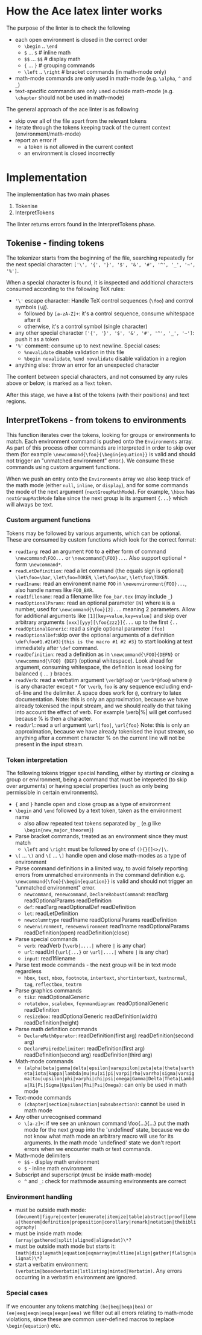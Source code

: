 # How the Ace latex linter works

The purpose of the linter is to check the following

- each open environment is closed in the correct order
  - `\begin` .. `\end`
  - `$` ... `$` # inline math
  - `$$` ... `$$` # display math
  - `{` ... `}` # grouping commands
  - `\left` .. `\right` # bracket commands (in math-mode only)
- math-mode commands are only used in math-mode (e.g. `\alpha`, `^` and `_`)
- text-specific commands are only used outside math-mode (e.g. `\chapter` should not be used in math-mode)

The general approach of the ace linter is as following

- skip over all of the file apart from the relevant tokens
- iterate through the tokens keeping track of the current context (environment/math-mode)
- report an error if
  - a token is not allowed in the current context
  - an environment is closed incorrectly

# Implementation

The implementation has two main phases

1. Tokenise
2. InterpretTokens

The linter returns errors found in the InterpretTokens phase.

## Tokenise - finding tokens

The tokenizer starts from the beginning of the file, searching repeatedly for the next special character: `['\', '{', '}', '$', '&', '#', '^', '_', '~', '%']`.

When a special character is found, it is inspected and additional characters consumed according to the following TeX rules:

- `'\'` escape character: Handle TeX control sequences (`\foo`) and control symbols (`\@`).
  - followed by `[a-zA-Z]+`: it's a control sequence, consume whitespace after it
  - otherwise, it's a control symbol (single character)
- any other special character `['{', '}', '$', '&', '#', '^', '_', '~']`: push it as a token
- `'%'` comment: consume up to next newline.
  Special cases:
  - `%novalidate` disable validation in this file
  - `%begin novalidate`, `%end novalidate` disable validation in a region
- anything else: throw an error for an unexpected character

The content between special characters, and not consumed by any rules above or below, is marked as a `Text` token.

After this stage, we have a list of the tokens (with their positions) and text regions.

## InterpretTokens - from tokens to environments

This function iterates over the tokens, looking for groups or environments to match. Each environment command is pushed onto the `Environments` array. As part of this process other commands are interpreted in order to skip over them (for example `\newcommand{\foo}{\begin{equation}}` is valid and should not trigger an "unmatched environment" error.). We consume these commands using custom argument functions.

When we push an entry onto the `Environments` array we also keep track of the math mode (either `null`, `inline`, or `display`), and for some commands the mode of the next argument (`nextGroupMathMode`). For example, `\hbox` has `nextGroupMathMode` false since the next group is its argument `{...}` which will always be text.

### Custom argument functions

Tokens may be followed by various arguments, which can be optional. These are consumed by custom functions which look for the correct format:

- `read1arg`: read an argument `FOO` to a either form of command `\newcommand\FOO...` or `\newcommand{\FOO}...`. Also support optional `*` form `\newcommand*`.
- `readLetDefinition`: read a let command (the equals sign is optional) `\let\foo=\bar`, `\let\foo=TOKEN`, `\let\foo\bar`, `\let\foo\TOKEN`.
- `read1name`: read an environemt name `FOO` in `\newenvironment{FOO}...`, also handle names like `FOO_BAR`.
- `read1filename`: read a filename like `foo_bar.tex` (may include `_`)
- `readOptionalParams`: read an optional parameter `[N]` where `N` is a number, used for `\newcommand{\foo}[2]...` meaning 2 parameters. Allow for additional arguments like `[1][key=value,key=value]` and skip over arbitrary arguments `[xxx][yyy][\foo{zzz}]{...` up to the first `{..`
- `readOptionalGeneric`: read a single optional parameter `[foo]`
- `readOptionalDef`:skip over the optional arguments of a definition `\def\foo#1.#2(#3){this is the macro #1 #2 #3}` to start looking at text immediately after `\def` command.
- `readDefinition`: read a definition as in `\newcommand{\FOO}{DEFN}` or `\newcommand{\FOO} {DEF}` (optional whitespace). Look ahead for argument, consuming whitespace, the definition is read looking for balanced `{` ... `}` braces.
- `readVerb`: read a verbatim argument `\verb@foo@` or `\verb*@foo@` where `@` is any character except `*` for `\verb`, `foo` is any sequence excluding end-of-line and the delimiter. A space does work for `@`, contrary to latex documentation. Note: this is only an approximation, because we have already tokenised the input stream, and we should really do that taking into account the effect of verb. For example \verb|%| will get confused because % is then a character.
- `readUrl`: read a url argument `\url|foo|`, `\url{foo}` Note: this is only an approximation, because we have already tokenised the input stream, so anything after a comment character % on the current line will not be present in the input stream.

### Token interpretation

The following tokens trigger special handling, either by starting or closing a group or environment, being a command that must be intepreted (to skip over arguments) or having special properties (such as only being permissible in certain environments).

- `{` and `}` handle open and close group as a type of environment
- `\begin` and `\end` followed by a text token, taken as the environment name
  - also allow repeated text tokens separated by `_` (e.g like `\begin{new_major_theorem}`)
- Parse bracket commands, treated as an environment since they must match
  - `\left` and `\right` must be followed by one of `(){}[]<>/|\.`
- `\(` ... `\)` and `\[` ... `\]` handle open and close math-modes as a type of environment
- Parse command definitions in a limited way, to avoid falsely reporting errors from unmatched environments in the command definition e.g. `\newcommand{\foo}{\begin{equation}}` is valid and should not trigger an "unmatched environment" error.
  - `newcommand`, `renewcommand`, `DeclareRobustCommand`: read1arg readOptionalParams readDefinition
  - `def`: read1arg readOptionalDef readDefinition
  - `let`: readLetDefinition
  - `newcolumntype` read1name readOptionalParams readDefinition
  - `newenvironment`, `renewenvironment` read1name readOptionalParams readDefinition(open) readDefinition(close)
- Parse special commands
  - `verb`: readVerb (`\verb|....|` where `|` is any char)
  - `url`: readUrl (`\url{...}` or `\url|....|` where `|` is any char)
  - `input`: read1filename
- Parse text mode commands - the next group will be in text mode regardless
  - `hbox`, `text`, `mbox`, `footnote`, `intertext`, `shortintertext`, `textnormal`, `tag`, `reflectbox`, `textrm`
- Parse graphics commands
  - `tikz`: readOptionalGeneric
  - `rotatebox`, `scalebox`, `feynmandiagram`: readOptionalGeneric readDefinition
  - `resizebox`: readOptionalGeneric readDefinition(width) readDefinition(height)
- Parse math definition commands
  - `DeclareMathOperator`: readDefinition(first arg) readDefinition(second arg)
  - `DeclarePairedDelimiter`: readDefinition(first arg) readDefinition(second arg) readDefinition(third arg)
- Math-mode commands
  - `(alpha|beta|gamma|delta|epsilon|varepsilon|zeta|eta|theta|vartheta|iota|kappa|lambda|mu|nu|xi|pi|varpi|rho|varrho|sigma|varsigma|tau|upsilon|phi|varphi|chi|psi|omega|Gamma|Delta|Theta|Lambda|Xi|Pi|Sigma|Upsilon|Phi|Psi|Omega)`: can only be used in math mode
- Text-mode commands
  - `(chapter|section|subsection|subsubsection)`: cannot be used in math mode
- Any other unrecognised command
  - `\[a-z]+`: if we see an unknown command \foo{...}{...} put the math mode for the next group into the 'undefined' state, because we do not know what math mode an arbitrary macro will use for its arguments. In the math mode 'undefined' state we don't report errors when we encounter math or text commands.
- Math-mode delimiters
  - `$$` - display math environment
  - `$` - inline math environment
- Subscript and superscript (must be inside math-mode)
  - `^` and `_`: check for mathmode assuming environments are correct

### Environment handling

- must be outside math mode: `(document|figure|center|enumerate|itemize|table|abstract|proof|lemma|theorem|definition|proposition|corollary|remark|notation|thebibliography)`
- must be inside math mode: `(array|gathered|split|aligned|alignedat)\*?`
- must be outside math mode but starts it: `(math|displaymath|equation|eqnarray|multline|align|gather|flalign|alignat)\*?`
- start a verbatim environment: `(verbatim|boxedverbatim|lstlisting|minted|Verbatim)`. Any errors occurring in a verbatim environment are ignored.

### Special cases

If we encounter any tokens matching `(be|beq|beqa|bea)` or `(ee|eeq|eeqn|eeqa|eeqan|eea)` we filter out all errors relating to math-mode violations, since these are common user-defined macros to replace `\begin{equation}` etc.
